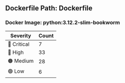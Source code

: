 ## Dockerfile Path: Dockerfile

### Docker Image: python:3.12.2-slim-bookworm
| Severity | Count |
|----------|-------|
| 🛑 Critical | 7 |
| 🔴 High | 33 |
| 🟠 Medium | 28 |
| 🟢 Low | 6 |